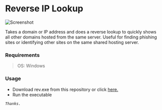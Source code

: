 # Reverse IP Lookup

![Screenshot](https://i.ibb.co/LgQ26kg/Screenshot.png)

Takes a domain or IP address and does a reverse lookup to quickly shows all other domains hosted from the same server. Useful for finding phishing sites or identifying other sites on the same shared hosting server.

### Requirements
> OS: Windows

### Usage
- Download rev.exe from this repository or click [here.](https://github.com/404rgr/reverse-ip/blob/windows/rev.exe?raw=true)
- Run the executable

_`Thanks.`_